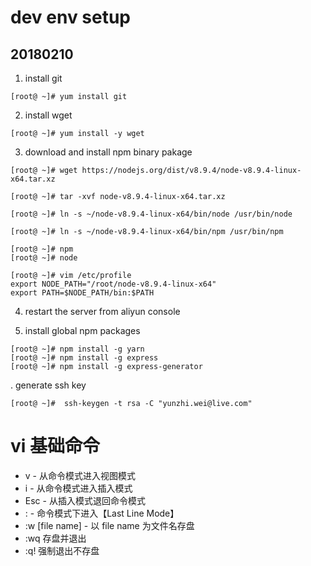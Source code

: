 # dev env setup

## 20180210

1. install git

```
[root@ ~]# yum install git
```

2. install wget

```
[root@ ~]# yum install -y wget
```

3. download and install npm binary pakage

```
[root@ ~]# wget https://nodejs.org/dist/v8.9.4/node-v8.9.4-linux-x64.tar.xz

[root@ ~]# tar -xvf node-v8.9.4-linux-x64.tar.xz

[root@ ~]# ln -s ~/node-v8.9.4-linux-x64/bin/node /usr/bin/node

[root@ ~]# ln -s ~/node-v8.9.4-linux-x64/bin/npm /usr/bin/npm

[root@ ~]# npm
[root@ ~]# node

[root@ ~]# vim /etc/profile
export NODE_PATH="/root/node-v8.9.4-linux-x64"
export PATH=$NODE_PATH/bin:$PATH
```

4. restart the server from aliyun console

5. install global npm packages

```
[root@ ~]# npm install -g yarn
[root@ ~]# npm install -g express
[root@ ~]# npm install -g express-generator
```



. generate ssh key

```
[root@ ~]#  ssh-keygen -t rsa -C "yunzhi.wei@live.com"
```


# vi 基础命令

* v - 从命令模式进入视图模式
* i - 从命令模式进入插入模式
* Esc - 从插入模式退回命令模式
* : - 命令模式下进入【Last Line Mode】
* :w [file name] - 以 file name 为文件名存盘
* :wq 存盘并退出
* :q! 强制退出不存盘
